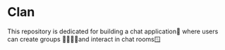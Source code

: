 # Clan
This repository is dedicated for building a chat application💬 where users can create groups 👨‍👩‍👧‍👦and interact in chat rooms🪟
